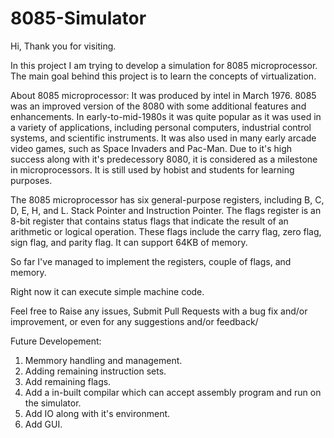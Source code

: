 # 8085-Simulator

Hi,
Thank you for visiting.

In this project I am trying to develop a simulation for 8085 microprocessor. The main goal behind this project is to learn the concepts of virtualization.

About 8085 microprocessor:
It was produced by intel in March 1976. 8085 was an improved version of the 8080 with some additional features and enhancements. In early-to-mid-1980s it was quite popular as it was used in a variety of applications, including personal computers, industrial control systems, and scientific instruments. It was also used in many early arcade video games, such as Space Invaders and Pac-Man. Due to it's high success along with it's predecessory 8080, it is considered as a milestone in microprocessors. It is still used by hobist and students for learning purposes.

The 8085 microprocessor has six general-purpose registers, including B, C, D, E, H, and L.
Stack Pointer and Instruction Pointer.
The flags register is an 8-bit register that contains status flags that indicate the result of an arithmetic or logical operation. These flags include the carry flag, zero flag, sign flag, and parity flag.
It can support 64KB of memory.

So far I've managed to implement the registers, couple of flags, and memory.

Right now it can execute simple machine code.

Feel free to Raise any issues, Submit Pull Requests with a bug fix and/or improvement, or even for any suggestions and/or feedback/

Future Developement:
1. Memmory handling and management.
2. Adding remaining instruction sets.
3. Add remaining flags.
4. Add a in-built compilar which can accept assembly program and run on the simulator.
5. Add IO along with it's environment.
6. Add GUI.
   

